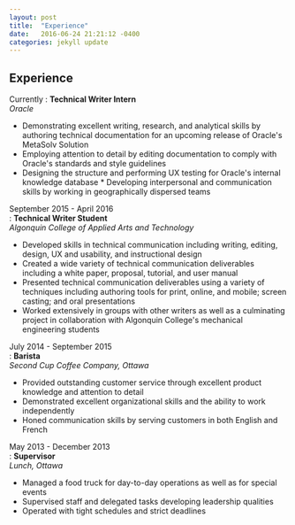 ```yaml
---
layout: post
title:  "Experience"
date:   2016-06-24 21:21:12 -0400
categories: jekyll update
---
```

## Experience

Currently
:   **Technical Writer Intern**     
*Oracle*   

* Demonstrating excellent writing, research, and analytical skills by authoring technical documentation for an upcoming release of Oracle's MetaSolv Solution   
* Employing attention to detail by editing documentation to comply with Oracle's standards and style guidelines  
* Designing the structure and performing UX testing for Oracle's internal knowledge database  * Developing interpersonal and communication skills by working in geographically dispersed teams      


September 2015 - April 2016  
:   **Technical Writer Student**   
*Algonquin College of Applied Arts and Technology*  

* Developed skills in technical communication including writing, editing, design, UX and usability, and instructional design  
* Created a wide variety of technical communication deliverables including a white paper, proposal, tutorial, and user manual  
* Presented technical communication deliverables using a variety of techniques including authoring tools for print, online, and mobile; screen casting; and oral presentations  
* Worked extensively in groups with other writers as well as a culminating project in collaboration with Algonquin College's mechanical engineering students  


July 2014 - September 2015    
:   **Barista**   
*Second Cup Coffee Company, Ottawa*   

* Provided outstanding customer service through excellent product knowledge and attention to detail   
* Demonstrated excellent organizational skills and the ability to work independently   
* Honed communication skills by serving customers in both English and French   


May 2013 - December 2013  
:   **Supervisor**    
*Lunch, Ottawa*  

* Managed a food truck for day-to-day operations as well as for special events  
* Supervised staff and delegated tasks developing leadership qualities  
* Operated with tight schedules and strict deadlines  
